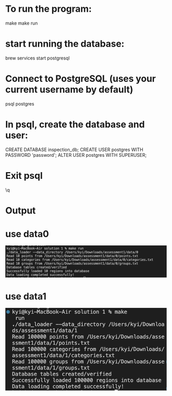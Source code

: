 # To run the program:
make
make run

# start running the database:
brew services start postgresql

# Connect to PostgreSQL (uses your current username by default)
psql postgres

# In psql, create the database and user:
CREATE DATABASE inspection_db;
CREATE USER postgres WITH PASSWORD 'password';
ALTER USER postgres WITH SUPERUSER;

# Exit psql
\q

# Output
# use data0
![Program Output](solution%201/solution1_data0.png)

# use data1
![Program Output](solution%201/solution1_data1.png)